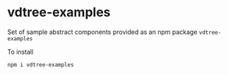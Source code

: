 # vdtree-examples

Set of sample abstract components provided as an npm package `vdtree-examples`

To install

```shell
npm i vdtree-examples
```